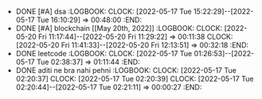 - DONE [#A] dsa
  :LOGBOOK:
  CLOCK: [2022-05-17 Tue 15:22:29]--[2022-05-17 Tue 16:10:29] =>  00:48:00
  :END:
- DONE [#A] blockchain [[May 20th, 2022]]
  :LOGBOOK:
  CLOCK: [2022-05-20 Fri 11:17:44]--[2022-05-20 Fri 11:29:22] =>  00:11:38
  CLOCK: [2022-05-20 Fri 11:41:33]--[2022-05-20 Fri 12:13:51] =>  00:32:18
  :END:
- DONE leetcode
  :LOGBOOK:
  CLOCK: [2022-05-17 Tue 01:26:53]--[2022-05-17 Tue 02:38:37] =>  01:11:44
  :END:
- DONE aditi ne bra nahi pehni
  :LOGBOOK:
  CLOCK: [2022-05-17 Tue 02:20:37]
  CLOCK: [2022-05-17 Tue 02:20:39]
  CLOCK: [2022-05-17 Tue 02:20:44]--[2022-05-17 Tue 02:21:11] =>  00:00:27
  :END: